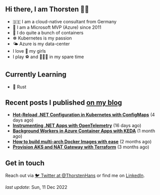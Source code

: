 ## Hi there, I am Thorsten 👋🏼

- 🇩🇪 I am a cloud-native consultant from Germany
- 🔷 I am a Microsoft MVP (Azure) since 2011
- 🐳 I do quite a bunch of containers
- ☸️ Kubernetes is my passion
- 🌤 Azure is my data-center
- I love 💞 my girls
- I play ⚽️ and 🏃🏻‍♂️ in my spare time

## Currently Learning

- 🦀 Rust

## Recent posts I published [on my blog](https://thorsten-hans.com)

- **[Hot-Reload .NET Configuration in Kubernetes with ConfigMaps](https://www.thorsten-hans.com/hot-reload-net-configuration-in-kubernetes-with-configmaps/)** (4 days ago)
- **[Instrumenting .NET Apps with OpenTelemetry](https://www.thorsten-hans.com/instrumenting-dotnet-apps-with-opentelemetry/)** (16 days ago)
- **[Background Workers in Azure Container Apps with KEDA](https://www.thorsten-hans.com/background-workers-in-azure-container-apps-with-keda/)** (1 month ago)
- **[How to build multi-arch Docker Images with ease](https://www.thorsten-hans.com/how-to-build-multi-arch-docker-images-with-ease/)** (2 months ago)
- **[Provision AKS and NAT Gateway with Terraform](https://www.thorsten-hans.com/provision-aks-and-nat-gateway-with-terraform/)** (3 months ago)

## Get in touch

Reach out via [🐦 Twitter at @ThorstenHans](https://twitter.com/ThorstenHans) or find me on [LinkedIn](https://linkedin.com/in/ThorstenHans).

_last update_: Sun, 11 Dec 2022

